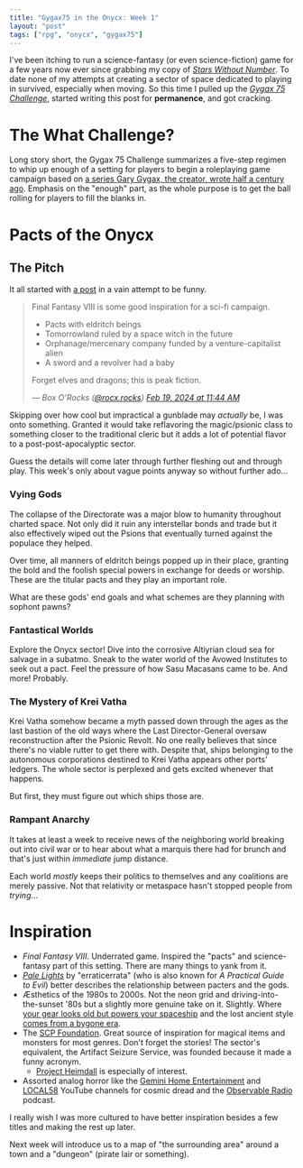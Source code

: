 ```yaml
---
title: "Gygax75 in the Onycx: Week 1"
layout: "post"
tags: ["rpg", "onycx", "gygax75"]
---
```


I've been itching to run a science-fantasy (or even science-fiction)
game for a few years now ever since grabbing my copy of
[<i>Stars Without Number</i>][SWN].
To date none of my attempts at creating a sector of space dedicated
to playing in survived, especially when moving.
So this time I pulled up the [<i>Gygax 75 Challenge</i>][G75],
started writing this post for **permanence**, and got cracking.

[G75]: https://plundergrounds.itch.io/gygax75
[SWN]: https://drivethrurpg.com/product/230009


# The What Challenge?

Long story short, the Gygax 75 Challenge summarizes a five-step
regimen to whip up enough of a setting for players to begin a
roleplaying game campaign based on
[a series Gary Gygax, the creator, wrote half a century ago][original].
Emphasis on the "enough" part, as the whole purpose is to get
the ball rolling for players to fill the blanks in.

[original]: https://archive.org/details/Europa_6-8-1975-04/page/n19


# Pacts of the Onycx

## The Pitch

It all started with
[a post](https://bsky.app/profile/rocx.rocks/post/3klrvb64f5j2q)
in a vain attempt to be funny.

<blockquote class="bluesky-embed" data-bluesky-uri="at://did:plc:mlnlfhnoo2sl5c7pjk6qmy35/app.bsky.feed.post/3klrvb64f5j2q" data-bluesky-cid="bafyreic7vb2ydsaaakya34fwz3amxuujmtgok6u4utwkiqau4r2fnop6hu"><p lang="en-us">Final Fantasy VIII is some good inspiration for a sci-fi campaign.</p><ul><li>Pacts with eldritch beings</li><li>Tomorrowland ruled by a space witch in the future</li><li>Orphanage/mercenary company funded by a venture-capitalist alien</li><li> A sword and a revolver had a baby</li></ul><p>Forget elves and dragons; this is peak fiction.</p><footer><cite>&mdash; Box O&#x27;Rocks (<a href="https://bsky.app/profile/did:plc:mlnlfhnoo2sl5c7pjk6qmy35?ref_src=embed">@rocx.rocks</a>) <a href="https://bsky.app/profile/did:plc:mlnlfhnoo2sl5c7pjk6qmy35/post/3klrvb64f5j2q?ref_src=embed">Feb 19, 2024 at 11:44 AM</a></cite></footer></blockquote><script async src="https://embed.bsky.app/static/embed.js" charset="utf-8"></script>

Skipping over how cool but impractical a gunblade may _actually_
be, I was onto something.
Granted it would take reflavoring the magic/psionic class to
something closer to the traditional cleric but it adds a lot
of potential flavor to a post-post-apocalyptic sector.

Guess the details will come later through further fleshing
out and through play.
This week's only about vague points anyway so without further ado...

### Vying Gods

The collapse of the Directorate was a major blow to humanity
throughout charted space.
Not only did it ruin any interstellar bonds and trade but it
also effectively wiped out the Psions that eventually turned
against the populace they helped.

Over time, all manners of eldritch beings popped up in their place,
granting the bold and the foolish special powers in exchange
for deeds or worship.
These are the titular pacts and they play an important role.

What are these gods' end goals and what schemes are they planning
with sophont pawns?

### Fantastical Worlds

Explore the Onycx sector!
Dive into the corrosive Altiyrian cloud sea for salvage in a subatmo.
Sneak to the water world of the Avowed Institutes to seek out a pact.
Feel the pressure of how Sasu Macasans came to be.
And more! Probably.

### The Mystery of Krei Vatha

Krei Vatha somehow became a myth passed down through the ages as the
last bastion of the old ways where the Last Director-General oversaw
reconstruction after the Psionic Revolt.
No one really believes that since there's no viable rutter to get there with.
Despite that, ships belonging to the autonomous corporations destined
to Krei Vatha appears other ports' ledgers.
The whole sector is perplexed and gets excited whenever that happens.

But first, they must figure out which ships those are.

### Rampant Anarchy

It takes at least a week to receive news of the neighboring world
breaking out into civil war or to hear about what a marquis there had
for brunch and that's just within _immediate_ jump distance.

Each world _mostly_ keeps their politics to themselves and any
coalitions are merely passive.
Not that relativity or metaspace hasn't stopped people from _trying_...


# Inspiration

* <i>Final Fantasy VIII</i>.
  Underrated game.
  Inspired the "pacts" and science-fantasy part of this setting.
  There are many things to yank from it.
* [<i>Pale Lights</i>](https://palelights.com/)
  by "erraticerrata" (who is also known for <i>A Practical Guide to
  Evil</i>) better describes the relationship between pacters and the gods.
* Æsthetics of the 1980s to 2000s.
  Not the neon grid and driving-into-the-sunset '80s but
  a slightly more genuine take on it.
  Slightly.
  Where [your gear looks old but powers your spaceship][1]
  and the lost ancient style [comes from a bygone era][2].
* The [SCP Foundation][4].
  Great source of inspiration for magical items and monsters for
  most genres.
  Don't forget the stories!
  The sector's equivalent, the Artifact Seizure Service, was founded
  because it made a funny acronym.
  * [Project Heimdall][5] is especially of interest.
* Assorted analog horror like the [Gemini Home Entertainment][6]
  and [LOCAL58][7] YouTube channels for cosmic dread and the
  [Observable Radio][8] podcast.

I really wish I was more cultured to have better inspiration besides
a few titles and making the rest up later.

Next week will introduce us to a map of "the surrounding area" around
a town and a "dungeon" (pirate lair or something).
  
[1]: https://cari.institute/aesthetics/cassette-futurism
[2]: https://cari.institute/aesthetics/y2k-aesthetic
[3]: https://www.wordmillgames.com/page/mythic-gme.html
[4]: https://scp-wiki.wikidot.com/
[5]: https://scp-wiki.wikidot.com/project-heimdall
[6]: https://www.youtube.com/channel/UC9YXCCz-A28lxhMA-ArfBaA
[7]: https://www.youtube.com/channel/UCuoMasRkMhlj1VNVAOJdw5w
[8]: https://www.observableradio.com/
